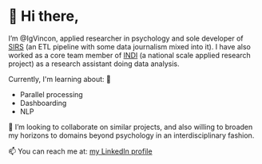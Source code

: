 # 👋 Hi there, 
I’m @IgVincon, applied researcher in psychology and sole developer of [SIRS](https://github.com/IgVincon/sirs) (an ETL pipeline with some data journalism mixed into it). I have also worked as a core team member of [INDI](https://indi.psico.edu.uy/) (a national scale applied research project) as a research assistant doing data analysis. 

Currently, I'm learning about: 🌱
- Parallel processing
- Dashboarding
- NLP

💞️ I’m looking to collaborate on similar projects, and also willing to broaden my horizons to domains beyond psychology in an interdisciplinary fashion.

📫 You can reach me at: [my LinkedIn profile](https://www.linkedin.com/in/jirvincon/?locale=en_US)


<!---
IgVincon/IgVincon is a ✨ special ✨ repository because its `README.md` (this file) appears on your GitHub profile.
You can click the Preview link to take a look at your changes.
--->
